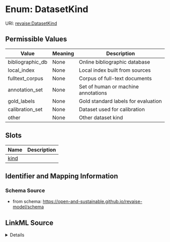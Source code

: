 # Enum: DatasetKind 



URI: [revaise:DatasetKind](https://open-and-sustainable.github.io/revaise-model/schema/DatasetKind)

## Permissible Values

| Value | Meaning | Description |
| --- | --- | --- |
| bibliographic_db | None | Online bibliographic database |
| local_index | None | Local index built from sources |
| fulltext_corpus | None | Corpus of full-text documents |
| annotation_set | None | Set of human or machine annotations |
| gold_labels | None | Gold standard labels for evaluation |
| calibration_set | None | Dataset used for calibration |
| other | None | Other dataset kind |




## Slots

| Name | Description |
| ---  | --- |
| [kind](kind.md) |  |





## Identifier and Mapping Information






### Schema Source


* from schema: https://open-and-sustainable.github.io/revaise-model/schema






## LinkML Source

<details>
```yaml
name: DatasetKind
from_schema: https://open-and-sustainable.github.io/revaise-model/schema
rank: 1000
permissible_values:
  bibliographic_db:
    text: bibliographic_db
    description: Online bibliographic database.
  local_index:
    text: local_index
    description: Local index built from sources.
  fulltext_corpus:
    text: fulltext_corpus
    description: Corpus of full-text documents.
  annotation_set:
    text: annotation_set
    description: Set of human or machine annotations.
  gold_labels:
    text: gold_labels
    description: Gold standard labels for evaluation.
  calibration_set:
    text: calibration_set
    description: Dataset used for calibration.
  other:
    text: other
    description: Other dataset kind.

```
</details>